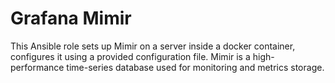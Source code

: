 Grafana Mimir
=========

This Ansible role sets up Mimir on a server inside a docker container, configures it using a provided configuration file. Mimir is a high-performance time-series database used for monitoring and metrics storage.
